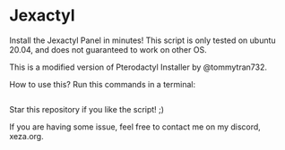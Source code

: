 # Jexactyl
Install the Jexactyl Panel in minutes!
This script is only tested on ubuntu 20.04, and does not guaranteed to work on other OS.

This is a modified version of Pterodactyl Installer by @tommytran732.

How to use this?
Run this commands in a terminal:

```bash bash <(curl -s https://github.com/XezaDev/Jexactyl/blob/main/install.sh)
```

Star this repository if you like the script! ;)

If you are having some issue, feel free to contact me on my discord, xeza.org.
